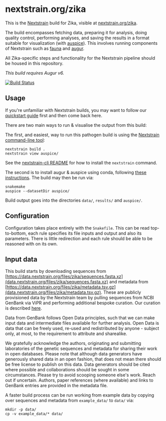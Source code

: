 # nextstrain.org/zika

This is the [Nextstrain](https://nextstrain.org) build for Zika, visible at
[nextstrain.org/zika](https://nextstrain.org/zika).

The build encompasses fetching data, preparing it for analysis, doing quality
control, performing analyses, and saving the results in a format suitable for
visualization (with [auspice][]).  This involves running components of
Nextstrain such as [fauna][] and [augur][].

All Zika-specific steps and functionality for the Nextstrain pipeline should be
housed in this repository.

_This build requires Augur v6._

[![Build Status](https://github.com/nextstrain/zika/actions/workflows/ci.yaml/badge.svg?branch=master)](https://github.com/nextstrain/zika/actions/workflows/ci.yaml)

## Usage

If you're unfamiliar with Nextstrain builds, you may want to follow our
[quickstart guide][] first and then come back here.

There are two main ways to run & visualise the output from this build:

The first, and easiest, way to run this pathogen build is using the [Nextstrain
command-line tool][nextstrain-cli]:
```
nextstrain build .
nextstrain view auspice/
```

See the [nextstrain-cli README][] for how to install the `nextstrain` command.

The second is to install augur & auspice using conda, following [these instructions](https://nextstrain.org/docs/getting-started/local-installation#install-augur--auspice-with-conda-recommended).
The build may then be run via:
```
snakemake
auspice --datasetDir auspice/
```

Build output goes into the directories `data/`, `results/` and `auspice/`.

## Configuration

Configuration takes place entirely with the `Snakefile`. This can be read top-to-bottom, each rule
specifies its file inputs and output and also its parameters. There is little redirection and each
rule should be able to be reasoned with on its own.


## Input data

This build starts by downloading sequences from
[https://data.nextstrain.org/files/zika/sequences.fasta.xz](data.nextstrain.org/files/zika/sequences.fasta.xz)
and metadata from
[https://data.nextstrain.org/files/zika/metadata.tsv.gz](data.nextstrain.org/files/zika/metadata.tsv.gz).
These are publicly provisioned data by the Nextstrain team by pulling sequences
from NCBI GenBank via ViPR and performing additional bespoke curation. Our
curation is described
[here](https://github.com/nextstrain/fauna/blob/master/builds/ZIKA.md).

Data from GenBank follows Open Data principles, such that we can make input data
and intermediate files available for further analysis. Open Data is data that
can be freely used, re-used and redistributed by anyone - subject only, at most,
to the requirement to attribute and sharealike.

We gratefully acknowledge the authors, originating and submitting laboratories
of the genetic sequences and metadata for sharing their work in open databases.
Please note that although data generators have generously shared data in an open
fashion, that does not mean there should be free license to publish on this
data. Data generators should be cited where possible and collaborations should
be sought in some circumstances. Please try to avoid scooping someone else's
work. Reach out if uncertain. Authors, paper references (where available) and
links to GenBank entries are provided in the metadata file.

A faster build process can be run working from example data by copying over
sequences and metadata from `example_data/` to `data/` via:
```
mkdir -p data/
cp -v example_data/* data/
```

[Nextstrain]: https://nextstrain.org
[fauna]: https://github.com/nextstrain/fauna
[augur]: https://github.com/nextstrain/augur
[auspice]: https://github.com/nextstrain/auspice
[snakemake cli]: https://snakemake.readthedocs.io/en/stable/executable.html#all-options
[nextstrain-cli]: https://github.com/nextstrain/cli
[nextstrain-cli README]: https://github.com/nextstrain/cli/blob/master/README.md
[quickstart guide]: https://nextstrain.org/docs/getting-started/quickstart
